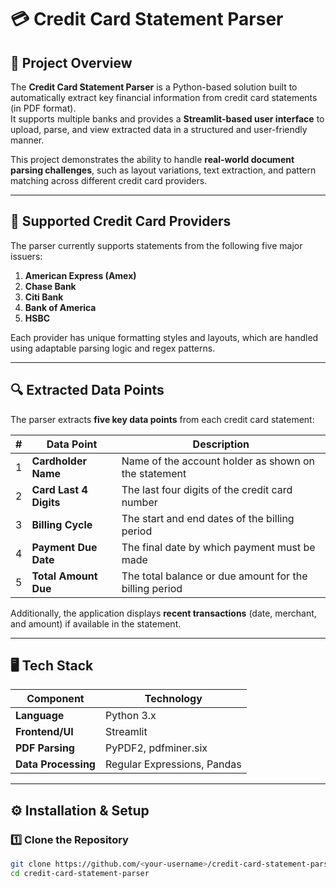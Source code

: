 # 💳 Credit Card Statement Parser

## 📘 Project Overview
The **Credit Card Statement Parser** is a Python-based solution built to automatically extract key financial information from credit card statements (in PDF format).  
It supports multiple banks and provides a **Streamlit-based user interface** to upload, parse, and view extracted data in a structured and user-friendly manner.

This project demonstrates the ability to handle **real-world document parsing challenges**, such as layout variations, text extraction, and pattern matching across different credit card providers.

---

## 🏦 Supported Credit Card Providers
The parser currently supports statements from the following five major issuers:
1. **American Express (Amex)**
2. **Chase Bank**
3. **Citi Bank**
4. **Bank of America**
5. **HSBC**

Each provider has unique formatting styles and layouts, which are handled using adaptable parsing logic and regex patterns.

---

## 🔍 Extracted Data Points
The parser extracts **five key data points** from each credit card statement:

| # | Data Point | Description |
|---|-------------|-------------|
| 1 | **Cardholder Name** | Name of the account holder as shown on the statement |
| 2 | **Card Last 4 Digits** | The last four digits of the credit card number |
| 3 | **Billing Cycle** | The start and end dates of the billing period |
| 4 | **Payment Due Date** | The final date by which payment must be made |
| 5 | **Total Amount Due** | The total balance or due amount for the billing period |

Additionally, the application displays **recent transactions** (date, merchant, and amount) if available in the statement.

---

## 🖥️ Tech Stack
| Component | Technology |
|------------|-------------|
| **Language** | Python 3.x |
| **Frontend/UI** | Streamlit |
| **PDF Parsing** | PyPDF2, pdfminer.six |
| **Data Processing** | Regular Expressions, Pandas |

---

## ⚙️ Installation & Setup

### 1️⃣ Clone the Repository
```bash
git clone https://github.com/<your-username>/credit-card-statement-parser.git
cd credit-card-statement-parser
